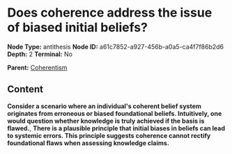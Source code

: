 # Does coherence address the issue of biased initial beliefs?

**Node Type:** antithesis
**Node ID:** a61c7852-a927-456b-a0a5-ca4f7f86b2d6
**Depth:** 2
**Terminal:** No

**Parent:** [Coherentism](coherentism.md)

## Content

**Consider a scenario where an individual's coherent belief system originates from erroneous or biased foundational beliefs. Intuitively, one would question whether knowledge is truly achieved if the basis is flawed.**, **There is a plausible principle that initial biases in beliefs can lead to systemic errors. This principle suggests coherence cannot rectify foundational flaws when assessing knowledge claims.**
